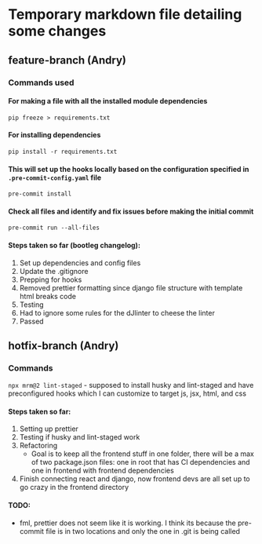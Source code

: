 # Temporary markdown file detailing some changes

## feature-branch (Andry)

### Commands used

#### For making a file with all the installed module dependencies

```pip freeze > requirements.txt```

#### For installing dependencies

```pip install -r requirements.txt```

#### This will set up the hooks locally based on the configuration specified in ```.pre-commit-config.yaml``` file

```pre-commit install```

#### Check all files and identify and fix issues before making the initial commit

```pre-commit run --all-files```

#### Steps taken so far (bootleg changelog):

1. Set up dependencies and config files
2. Update the .gitignore
3. Prepping for hooks
4. Removed prettier formatting since django file structure with template html breaks code
5. Testing
6. Had to ignore some rules for the dJlinter to cheese the linter
6. Passed

## hotfix-branch (Andry)

### Commands

```npx mrm@2 lint-staged``` - supposed to install husky and lint-staged and have preconfigured hooks which I can customize to target js, jsx, html, and css

#### Steps taken so far:

1. Setting up prettier
2. Testing if husky and lint-staged work
3. Refactoring
    - Goal is to keep all the frontend stuff in one folder, there will be a max of two package.json files: one in root that has CI dependencies and one in frontend with frontend dependencies
4. Finish connecting react and django, now frontend devs are all set up to go crazy in the frontend directory

#### TODO:

- fml, prettier does not seem like it is working. I think its because the pre-commit file is in two locations and only the one in .git is being called

